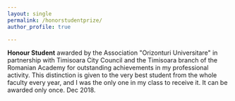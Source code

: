 ```yaml
---
layout: single
permalink: /honorstudentprize/
author_profile: true

---
```


**Honour Student** awarded by the Association "Orizonturi Universitare" in partnership with Timisoara City Council and the Timisoara branch of the Romanian Academy for outstanding achievements in my professional activity. This distinction is given to the very best student from the whole faculty every year, and I was the only one in my class to receive it. It can be awarded only once. Dec 2018.










